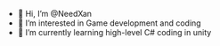 - 👋 Hi, I’m @NeedXan
- 👀 I’m interested in Game development and coding
- 🌱 I’m currently learning high-level C# coding in unity

